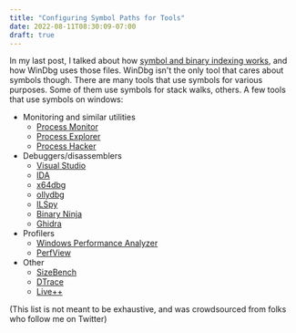 ```yaml
---
title: "Configuring Symbol Paths for Tools"
date: 2022-08-11T08:30:09-07:00
draft: true
---
```


In my last post, I talked about how [symbol and binary indexing works](symbol-indexing.md), and how WinDbg uses those files. WinDbg isn't the only tool that cares about symbols though. There are many tools that use symbols for various purposes. Some of them use symbols for stack walks, others. A few tools that use symbols on windows:

* Monitoring and similar utilities
  * [Process Monitor](https://docs.microsoft.com/en-us/sysinternals/downloads/procmon)
  * [Process Explorer](https://docs.microsoft.com/en-us/sysinternals/downloads/process-explorer)
  * [Process Hacker](https://processhacker.sourceforge.io/)
* Debuggers/disassemblers
  * [Visual Studio](https://docs.microsoft.com/en-us/visualstudio/debugger/specify-symbol-dot-pdb-and-source-files-in-the-visual-studio-debugger?view=vs-2022)
  * [IDA](https://hex-rays.com/ida-pro/)
  * [x64dbg](https://help.x64dbg.com/en/latest/commands/analysis/symload.html)
  * [ollydbg](https://www.ollydbg.de/whatsnew.htm)
  * [ILSpy](https://github.com/icsharpcode/ILSpy)
  * [Binary Ninja](https://binary.ninja/)
  * [Ghidra](https://ghidra-sre.org/)
* Profilers
  * [Windows Performance Analyzer](https://docs.microsoft.com/en-us/windows-hardware/test/wpt/load-symbols-or-configure-symbol-paths)
  * [PerfView](https://github.com/microsoft/perfview)
* Other
  * [SizeBench](https://aka.ms/SizeBench)
  * [DTrace](https://docs.microsoft.com/en-us/windows-hardware/drivers/devtest/dtrace)
  * [Live++](https://liveplusplus.tech/)

(This list is not meant to be exhaustive, and was crowdsourced from folks who follow me on Twitter)
